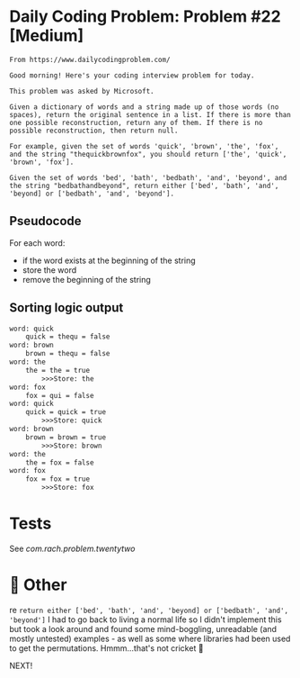 # Daily Coding Problem: Problem #22 [Medium]

````
From https://www.dailycodingproblem.com/

Good morning! Here's your coding interview problem for today.

This problem was asked by Microsoft.

Given a dictionary of words and a string made up of those words (no spaces), return the original sentence in a list. If there is more than one possible reconstruction, return any of them. If there is no possible reconstruction, then return null.

For example, given the set of words 'quick', 'brown', 'the', 'fox', and the string "thequickbrownfox", you should return ['the', 'quick', 'brown', 'fox'].

Given the set of words 'bed', 'bath', 'bedbath', 'and', 'beyond', and the string "bedbathandbeyond", return either ['bed', 'bath', 'and', 'beyond] or ['bedbath', 'and', 'beyond'].

````

## Pseudocode

For each word:
- if the word exists at the beginning of the string
- store the word 
- remove the beginning of the string

## Sorting logic output

````dtd
word: quick
	quick = thequ = false
word: brown
	brown = thequ = false
word: the
	the = the = true
		>>>Store: the
word: fox
	fox = qui = false
word: quick
	quick = quick = true
		>>>Store: quick
word: brown
	brown = brown = true
		>>>Store: brown
word: the
	the = fox = false
word: fox
	fox = fox = true
		>>>Store: fox
````

# Tests

See *com.rach.problem.twentytwo*

# 🏏 Other

re `return either ['bed', 'bath', 'and', 'beyond] or ['bedbath', 'and', 'beyond']` I had to go back to living a normal life so I didn't implement this but took a look around and found some mind-boggling, unreadable (and mostly untested) examples - as well as some where libraries had been used to get the permutations. Hmmm...that's not cricket 🏏

NEXT!